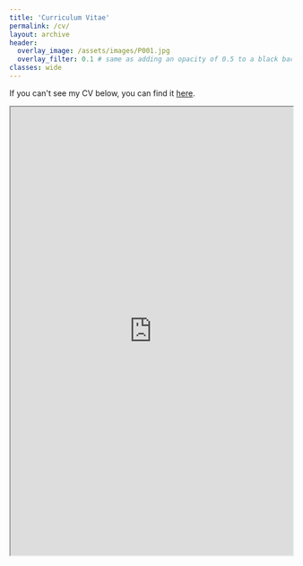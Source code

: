 ```yaml
---
title: 'Curriculum Vitae'
permalink: /cv/
layout: archive
header:
  overlay_image: /assets/images/P001.jpg
  overlay_filter: 0.1 # same as adding an opacity of 0.5 to a black background
classes: wide
---
```



If you can't see my CV below, you can find it [here](https://carlasrebot.github.io/assets/files/cv_srebot.pdf).

<iframe src="https://carlasrebot.github.io/assets/files/cv_srebot.pdf" width="100%" height="800px">    </iframe>

